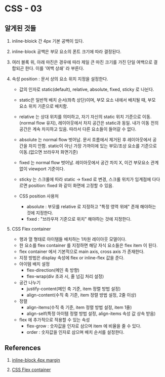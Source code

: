 # CSS - 03

## 알게된 것들

1. inline-bloick 간 4px 기본 공백이 있다.

2. inline-block 공백은 부모 요소의 폰트 크기에 따라 결정된다.

3. 여러 블록 위, 아래 마진은 경우에 따라 제일 큰 마진 크기를 가진 단일 여백으로 결합되곤 한다. 
   이를 '여백 상쇄' 라 부른다.

4. 속성 position : 문서 상의 요소 위치 지정을 설정한다.

   * 값의 인자로 static(default), relative, absolute, fixed, sticky 로 나뉜다. 

   * static은 일반적 배치 순서(좌측 상단)이며, 부모 요소 내에서 배치될 때, 부모 요소 위치 기준으로 배치함.
   * relative 는 상대 위치를 의미하고, 자기 자신의 static 위치 기준으로 이동.(normal flow 유지), 레이아웃에서 차지 공간은 static과 동일.
     내가 이동 전의 공간은 계속 차지하고 있음. 따라서 다른 요소들이 들어갈 수 없다. 
   * absolute 는 normal flow 벗어남. 문서 흐름에서 제거된 후 레이아웃에서 공간을 차지 안함.
     static이 아닌 가장 가까이에 있는 부모/조상 요소를 기준으로 이동.(없으면 브라우저 화면기준)
   * fixed  는 normal flow 벗어남. 레이아웃에서 공간 차지 X, 이건 부모요소 관계없이 viewport 기준이다.
   * sticky 는 스크롤에 따라 static -> fixed 로 변경, 스크롤 위치가 임계점에 다다르면 position: fixed 와 같이 화면에 고정할 수 있음.
   * CSS position 사용처
     * absolute : 부모를 relative 로 지정하고 "특정 영역 위에" 존재 해야하는 것에 지정한다. 
     * fixed : "브라우저 기준으로 위치" 해야하는 것에 지정한다.

4. CSS Flex container
   * 행과 열 형태로 아이템들 배치하는 1차원 레이아웃 모델이다.
   * 한 요소를 flex container 를 지정하면 해당 자식 요소들은 flex item 이 된다. 
   * flex container 에서 기본적으로 main axis, cross axis 가 존재한다.
   * 지정 방법은 display 속성에 flex or inline-flex 값을 준다.
   * 아이템 배치 설정
     * flex-direction(메인 축 방향)
     * flex-wrap(div 초과 시, 줄 넘김 처리 설정) 
   * 공간 나누기
     * justify-content(메인 축 기준, item 정렬 방법 설정)
     * align-content(수직 축 기준, item 정렬 방법 설정, 2줄 이상)
   * 정렬
     * align-items(수직 축 기준, item 정렬 방법 설정, item 1줄)
     * align-self(특정 아이템 정렬 방법 설정, align-items 속성 값 상속 받음)
   * flex 에 추가적으로 적용할 수 있는 속성
     * flex-grow : 숫자값을 인자로 삼으며 item 에 비율을 줄 수 있다.
     * order : 숫자값을 인자로 삼으며 배치 순서를 설정한다.

## References

1. [inline-block 4px margin](https://stackoverflow.com/questions/24771194/is-the-margin-of-inline-block-4px-is-static-for-all-browsers)

2. [CSS Flex container](https://studiomeal.com/archives/197)